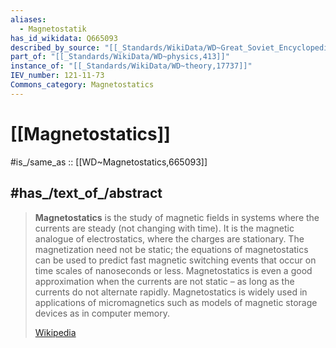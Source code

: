 ```yaml
---
aliases:
  - Magnetostatik
has_id_wikidata: Q665093
described_by_source: "[[_Standards/WikiData/WD~Great_Soviet_Encyclopedia_(1926_1947),20078554]]"
part_of: "[[_Standards/WikiData/WD~physics,413]]"
instance_of: "[[_Standards/WikiData/WD~theory,17737]]"
IEV_number: 121-11-73
Commons_category: Magnetostatics
---
```


# [[Magnetostatics]] 

#is_/same_as :: [[WD~Magnetostatics,665093]] 

## #has_/text_of_/abstract 

> **Magnetostatics** is the study of magnetic fields in systems where the currents are steady (not changing with time). It is the magnetic analogue of electrostatics, where the charges are stationary. The magnetization need not be static; the equations of magnetostatics can be used to predict fast magnetic switching events that occur on time scales of nanoseconds or less. Magnetostatics is even a good approximation when the currents are not static – as long as the currents do not alternate rapidly. Magnetostatics is widely used in applications of micromagnetics such as models of magnetic storage devices as in computer memory.
>
> [Wikipedia](https://en.wikipedia.org/wiki/Magnetostatics) 

